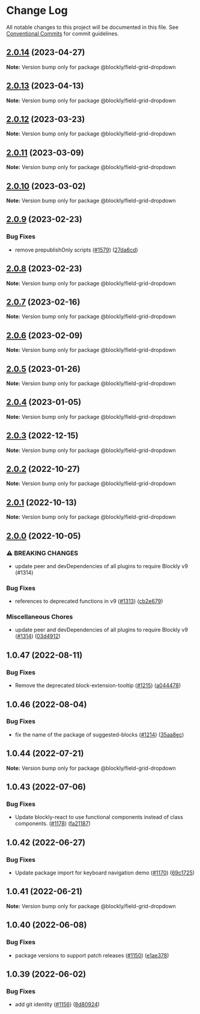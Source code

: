 # Change Log

All notable changes to this project will be documented in this file.
See [Conventional Commits](https://conventionalcommits.org) for commit guidelines.

## [2.0.14](https://github.com/google/blockly-samples/compare/@blockly/field-grid-dropdown@2.0.13...@blockly/field-grid-dropdown@2.0.14) (2023-04-27)

**Note:** Version bump only for package @blockly/field-grid-dropdown





## [2.0.13](https://github.com/google/blockly-samples/compare/@blockly/field-grid-dropdown@2.0.12...@blockly/field-grid-dropdown@2.0.13) (2023-04-13)

**Note:** Version bump only for package @blockly/field-grid-dropdown





## [2.0.12](https://github.com/google/blockly-samples/compare/@blockly/field-grid-dropdown@2.0.11...@blockly/field-grid-dropdown@2.0.12) (2023-03-23)

**Note:** Version bump only for package @blockly/field-grid-dropdown





## [2.0.11](https://github.com/google/blockly-samples/compare/@blockly/field-grid-dropdown@2.0.10...@blockly/field-grid-dropdown@2.0.11) (2023-03-09)

**Note:** Version bump only for package @blockly/field-grid-dropdown





## [2.0.10](https://github.com/google/blockly-samples/compare/@blockly/field-grid-dropdown@2.0.9...@blockly/field-grid-dropdown@2.0.10) (2023-03-02)

**Note:** Version bump only for package @blockly/field-grid-dropdown





## [2.0.9](https://github.com/google/blockly-samples/compare/@blockly/field-grid-dropdown@2.0.8...@blockly/field-grid-dropdown@2.0.9) (2023-02-23)


### Bug Fixes

* remove prepublishOnly scripts ([#1579](https://github.com/google/blockly-samples/issues/1579)) ([27da6cd](https://github.com/google/blockly-samples/commit/27da6cd04c38f6ba417f4e7446bb6218c475448d))



## [2.0.8](https://github.com/google/blockly-samples/compare/@blockly/field-grid-dropdown@2.0.7...@blockly/field-grid-dropdown@2.0.8) (2023-02-23)

**Note:** Version bump only for package @blockly/field-grid-dropdown





## [2.0.7](https://github.com/google/blockly-samples/compare/@blockly/field-grid-dropdown@2.0.6...@blockly/field-grid-dropdown@2.0.7) (2023-02-16)

**Note:** Version bump only for package @blockly/field-grid-dropdown





## [2.0.6](https://github.com/google/blockly-samples/compare/@blockly/field-grid-dropdown@2.0.5...@blockly/field-grid-dropdown@2.0.6) (2023-02-09)

**Note:** Version bump only for package @blockly/field-grid-dropdown





## [2.0.5](https://github.com/google/blockly-samples/compare/@blockly/field-grid-dropdown@2.0.4...@blockly/field-grid-dropdown@2.0.5) (2023-01-26)

**Note:** Version bump only for package @blockly/field-grid-dropdown





## [2.0.4](https://github.com/google/blockly-samples/compare/@blockly/field-grid-dropdown@2.0.3...@blockly/field-grid-dropdown@2.0.4) (2023-01-05)

**Note:** Version bump only for package @blockly/field-grid-dropdown





## [2.0.3](https://github.com/google/blockly-samples/compare/@blockly/field-grid-dropdown@2.0.2...@blockly/field-grid-dropdown@2.0.3) (2022-12-15)

**Note:** Version bump only for package @blockly/field-grid-dropdown





## [2.0.2](https://github.com/google/blockly-samples/compare/@blockly/field-grid-dropdown@2.0.1...@blockly/field-grid-dropdown@2.0.2) (2022-10-27)

**Note:** Version bump only for package @blockly/field-grid-dropdown





## [2.0.1](https://github.com/google/blockly-samples/compare/@blockly/field-grid-dropdown@2.0.0...@blockly/field-grid-dropdown@2.0.1) (2022-10-13)

**Note:** Version bump only for package @blockly/field-grid-dropdown





## [2.0.0](https://github.com/google/blockly-samples/compare/@blockly/field-grid-dropdown@1.0.47...@blockly/field-grid-dropdown@2.0.0) (2022-10-05)


### ⚠ BREAKING CHANGES

* update peer and devDependencies of all plugins to require Blockly v9 (#1314)

### Bug Fixes

* references to deprecated functions in v9 ([#1313](https://github.com/google/blockly-samples/issues/1313)) ([cb2e679](https://github.com/google/blockly-samples/commit/cb2e67987e0b62a77c26adc660cc6ade1ba67954))


### Miscellaneous Chores

* update peer and devDependencies of all plugins to require Blockly v9 ([#1314](https://github.com/google/blockly-samples/issues/1314)) ([03d4912](https://github.com/google/blockly-samples/commit/03d4912c42c8de0f30493037ccc28dddaea0f266))



## 1.0.47 (2022-08-11)


### Bug Fixes

* Remove the deprecated block-extension-tooltip ([#1215](https://github.com/google/blockly-samples/issues/1215)) ([a044478](https://github.com/google/blockly-samples/commit/a044478c86a73e3065bc866e427f175cbec6fc13))





## 1.0.46 (2022-08-04)


### Bug Fixes

* fix the name of the package of suggested-blocks ([#1214](https://github.com/google/blockly-samples/issues/1214)) ([35aa8ec](https://github.com/google/blockly-samples/commit/35aa8ec73a60a4eb5b1e80cb2fc71dcd83d05e27))





## 1.0.44 (2022-07-21)

**Note:** Version bump only for package @blockly/field-grid-dropdown





## 1.0.43 (2022-07-06)


### Bug Fixes

* Update blockly-react to use functional components instead of class components. ([#1178](https://github.com/google/blockly-samples/issues/1178)) ([fa21187](https://github.com/google/blockly-samples/commit/fa21187cdbe4ec3a5c69f185540dd68a98eb69d7))





## 1.0.42 (2022-06-27)


### Bug Fixes

* Update package import for keyboard navigation demo ([#1170](https://github.com/google/blockly-samples/issues/1170)) ([69c1725](https://github.com/google/blockly-samples/commit/69c1725b775279fcc397dc178935208d5f42b08c))





## 1.0.41 (2022-06-21)

**Note:** Version bump only for package @blockly/field-grid-dropdown





## 1.0.40 (2022-06-08)


### Bug Fixes

* package versions to support patch releases ([#1150](https://github.com/google/blockly-samples/issues/1150)) ([e1ae378](https://github.com/google/blockly-samples/commit/e1ae378d779531621c3d948566257d069002963f))





## 1.0.39 (2022-06-02)


### Bug Fixes

* add git identity ([#1156](https://github.com/google/blockly-samples/issues/1156)) ([8d80924](https://github.com/google/blockly-samples/commit/8d809243b277375beb2ce75d4e157b5e17f78193))
